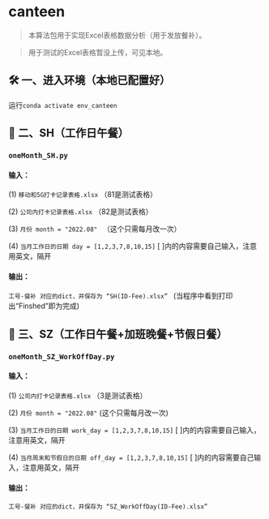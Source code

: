 # canteen
>本算法包用于实现Excel表格数据分析（用于发放餐补）。

>用于测试的Excel表格暂没上传，可见本地。

🛠️ 一、进入环境（本地已配置好）
---
运行```conda activate env_canteen``` 



👾 二、SH（工作日午餐）  
---

### ```oneMonth_SH.py```
#### 输入： 

(1) ```移动和5G打卡记录表格.xlsx```  （81是测试表格）

(2) ```公司内打卡记录表格.xlsx```  （82是测试表格）

(3) ```月份 month = "2022.08" ```  （这个只需每月改一次）

(4) ```当月工作日的日期 day = [1,2,3,7,8,10,15]```  [ ]内的内容需要自己输入，注意用英文，隔开


#### 输出： 

```工号-餐补 对应的dict，并保存为 “SH(ID-Fee).xlsx” ```  (当程序中看到打印出“Finshed”即为完成)


🎲 三、SZ（工作日午餐+加班晚餐+节假日餐）  
---

### ```oneMonth_SZ_WorkOffDay.py```
#### 输入： 

(1) ```公司内打卡记录表格.xlsx```   （3是测试表格）

(2) ```月份 month = "2022.08"```  (这个只需每月改一次)

(3) ```当月工作日的日期 work_day = [1,2,3,7,8,10,15]```  [ ]内的内容需要自己输入，注意用英文，隔开

(4) ```当月周末和节假日的日期 off_day = [1,2,3,7,8,10,15]```  [ ]内的内容需要自己输入，注意用英文，隔开

#### 输出： 

```工号-餐补 对应的dict，并保存为 “SZ_WorkOffDay(ID-Fee).xlsx”```


